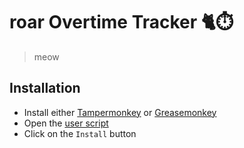 # roar Overtime Tracker 🐈⏱️

> meow

## Installation

* Install either [Tampermonkey](https://www.tampermonkey.net/) or [Greasemonkey](https://www.greasespot.net/)
* Open the [user script](https://github.com/pixelpark/roar-overtime-tracker/raw/main/src/main.user.js)
* Click on the `Install` button
